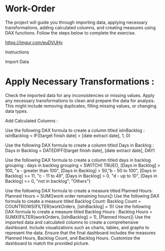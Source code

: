 # Work-Order
 The project will guide you through importing data, applying necessary transformations, adding calculated columns, and creating measures using DAX functions. Follow the steps below to complete the exercise.

 

https://imgur.com/euDVUHy


Instructions

Import Data

 
# Apply Necessary Transformations : 
Check the imported data for any inconsistencies or missing values.
Apply any necessary transformations to clean and prepare the data for analysis. This might include removing duplicates, filling missing values, or changing data types.

 
Add Calculated Columns :  

 
Use the following DAX formula to create a column titled isInBacklog :
                                 isInBacklog = IF([target finish date] < [date extract date], 1, 0)

  Use the following DAX formula to create a column titled Days in Backlog : 
                                Days in Backlog = DATEDIFF([target finish date], [date extract date], DAY)

Use the following DAX formula to create a column titled days in backlog grouping : 
                              days in backlog grouping = SWITCH( TRUE(), [Days in Backlog] > 100, "a - greater than 100", [Days in Backlog] > 50,"b - 50 to 100", [Days in Backlog] >= 11, "c - 11 to 49", [Days in Backlog] > 0, "d - up to 10", [Days in Backlog] <= 0, "not in backlog", "Others")

Use the following DAX formula to create a measure titled Planned Hours: 
Planned Hours = SUM([work order remaining hours])
Use the following DAX formula to create a measure titled Backlog Count:
Backlog Count = COUNTROWS(FILTER(workOrders, [isInBacklog] = 1))
Use the following DAX formula to create a measure titled Backlog Hours : 
Backlog Hours = SUMX(FILTER(workOrders, [isInBacklog] = 1), [Planned Hours])
Use the imported data and calculated columns to create a comprehensive dashboard.
Include visualizations such as charts, tables, and graphs to represent the data.
Ensure that the final dashboard includes the measures Planned Hours, Backlog Count, and Backlog Hours.
Customize the dashboard to match the provided picture.
